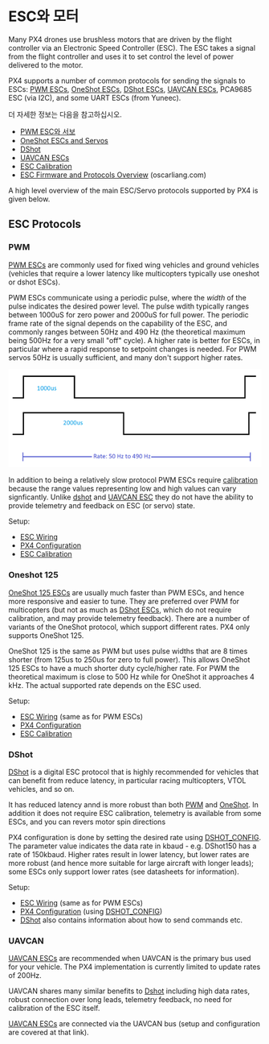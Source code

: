 # ESC와 모터

Many PX4 drones use brushless motors that are driven by the flight controller via an Electronic Speed Controller (ESC). The ESC takes a signal from the flight controller and uses it to set control the level of power delivered to the motor.

PX4 supports a number of common protocols for sending the signals to ESCs: [PWM ESCs](../peripherals/pwm_escs_and_servo.md), [OneShot ESCs](../peripherals/oneshot.md), [DShot ESCs](../peripherals/dshot.md), [UAVCAN ESCs](../peripherals/uavcan_escs.md), PCA9685 ESC (via I2C), and some UART ESCs (from Yuneec).

더 자세한 정보는 다음을 참고하십시오.
* [PWM ESC와 서보](../peripherals/pwm_escs_and_servo.md)
* [OneShot ESCs and Servos](../peripherals/oneshot.md)
* [DShot](../peripherals/dshot.md)
* [UAVCAN ESCs](../peripherals/uavcan_escs.md)
* [ESC Calibration](../advanced_config/esc_calibration.md)
* [ESC Firmware and Protocols Overview](https://oscarliang.com/esc-firmware-protocols/) (oscarliang.com)

A high level overview of the main ESC/Servo protocols supported by PX4 is given below.

## ESC Protocols

### PWM

[PWM ESCs](../peripherals/pwm_escs_and_servo.md) are commonly used for fixed wing vehicles and ground vehicles (vehicles that require a lower latency like multicopters typically use oneshot or dshot ESCs).

PWM ESCs communicate using a periodic pulse, where the *width* of the pulse indicates the desired power level. The pulse wdith typically ranges between 1000uS for zero power and 2000uS for full power. The periodic frame rate of the signal depends on the capability of the ESC, and commonly ranges between 50Hz and 490 Hz (the theoretical maximum being 500Hz for a very small "off" cycle). A higher rate is better for ESCs, in particular where a rapid response to setpoint changes is needed. For PWM servos 50Hz is usually sufficient, and many don't support higher rates.

![duty cycle for PWM](../../assets/peripherals/esc_pwm_duty_cycle.png)

In addition to being a relatively slow protocol PWM ESCs require [calibration](../advanced_config/esc_calibration.md) because the range values representing low and high values can vary signficantly. Unlike [dshot](#dshot) and [UAVCAN ESC](#UAVCAN) they do not have the ability to provide telemetry and feedback on ESC (or servo) state.

Setup:
- [ESC Wiring](../peripherals/pwm_escs_and_servo.md)
- [PX4 Configuration](../peripherals/pwm_escs_and_servo.md#px4-configuration)
- [ESC Calibration](../advanced_config/esc_calibration.md)



### Oneshot 125

[OneShot 125 ESCs](../peripherals/oneshot.md) are usually much faster than PWM ESCs, and hence more responsive and easier to tune. They are preferred over PWM for multicopters (but not as much as [DShot ESCs](#dshot), which do not require calibration, and may provide telemetry feedback). There are a number of variants of the OneShot protocol, which support different rates. PX4 only supports OneShot 125.

OneShot 125 is the same as PWM but uses pulse widths that are 8 times shorter (from 125us to 250us for zero to full power). This allows OneShot 125 ESCs to have a much shorter duty cycle/higher rate. For PWM the theoretical maximum is close to 500 Hz while for OneShot it approaches 4 kHz. The actual supported rate depends on the ESC used.

Setup:
- [ESC Wiring](../peripherals/pwm_escs_and_servo.md) (same as for PWM ESCs)
- [PX4 Configuration](../peripherals/oneshot.md#px4-configuration)
- [ESC Calibration](../advanced_config/esc_calibration.md)

### DShot

[DShot](../peripherals/dshot.md) is a digital ESC protocol that is highly recommended for vehicles that can benefit from reduce latency, in particular racing multicopters, VTOL vehicles, and so on.

It has reduced latency annd is more robust than both [PWM](#pwm) and [OneShot](#oneshot). In addition it does not require ESC calibration, telemetry is available from some ESCs, and you can revers motor spin directions

PX4 configuration is done by setting the desired rate using [DSHOT_CONFIG](../advanced_config/parameter_reference.md#DSHOT_CONFIG). The parameter value indicates the data rate in kbaud - e.g. DShot150 has a rate of 150kbaud. Higher rates result in lower latency, but lower rates are more robust (and hence more suitable for large aircraft with longer leads); some ESCs only support lower rates (see datasheets for information).

Setup:
- [ESC Wiring](../peripherals/pwm_escs_and_servo.md) (same as for PWM ESCs)
- [PX4 Configuration](../peripherals/dshot.md#configuration) (using [DSHOT_CONFIG](../advanced_config/parameter_reference.md#DSHOT_CONFIG))
- [DShot](../peripherals/dshot.md) also contains information about how to send commands etc.

### UAVCAN

[UAVCAN ESCs](../peripherals/uavcan_escs.md) are recommended when UAVCAN is the primary bus used for your vehicle. The PX4 implementation is currently limited to update rates of 200Hz.

UAVCAN shares many similar benefits to [Dshot](#dshot) including high data rates, robust connection over long leads, telemetry feedback, no need for calibration of the ESC itself.

[UAVCAN ESCs](../peripherals/uavcan_escs.md) are connected via the UAVCAN bus (setup and configuration are covered at that link).